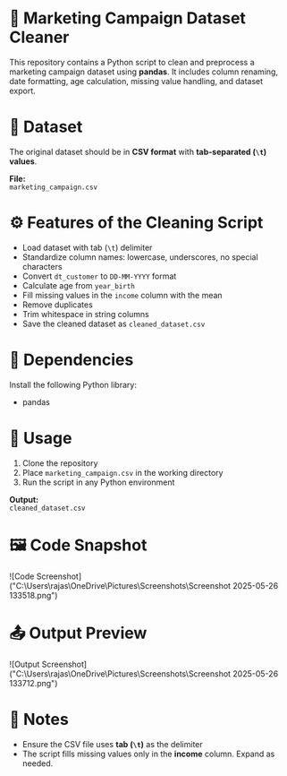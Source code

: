 # 🧹 Marketing Campaign Dataset Cleaner

This repository contains a Python script to clean and preprocess a marketing campaign dataset using **pandas**. It includes column renaming, date formatting, age calculation, missing value handling, and dataset export.

# 📂 Dataset

The original dataset should be in **CSV format** with **tab-separated (`\t`) values**.

**File:**  
`marketing_campaign.csv`

# ⚙️ Features of the Cleaning Script

- Load dataset with tab (`\t`) delimiter  
- Standardize column names: lowercase, underscores, no special characters  
- Convert `dt_customer` to `DD-MM-YYYY` format  
- Calculate age from `year_birth`  
- Fill missing values in the `income` column with the mean  
- Remove duplicates  
- Trim whitespace in string columns  
- Save the cleaned dataset as `cleaned_dataset.csv`

# 🧪 Dependencies

Install the following Python library:

- pandas

# 🚀 Usage

1. Clone the repository  
2. Place `marketing_campaign.csv` in the working directory  
3. Run the script in any Python environment  

**Output:**  
`cleaned_dataset.csv`

# 🖼️ Code Snapshot

![Code Screenshot]("C:\Users\rajas\OneDrive\Pictures\Screenshots\Screenshot 2025-05-26 133518.png")

# 📤 Output Preview

![Output Screenshot]("C:\Users\rajas\OneDrive\Pictures\Screenshots\Screenshot 2025-05-26 133712.png")

# 📌 Notes

- Ensure the CSV file uses **tab (`\t`)** as the delimiter  
- The script fills missing values only in the **income** column. Expand as needed.
